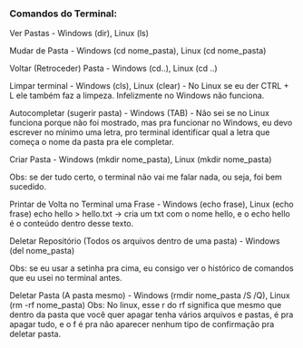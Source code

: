 ### Comandos do Terminal:

Ver Pastas - Windows (dir), Linux (ls)

Mudar de Pasta - Windows (cd nome_pasta), Linux (cd nome_pasta)

Voltar (Retroceder) Pasta - Windows (cd..), Linux (cd ..)

Limpar terminal - Windows (cls), Linux (clear) - No Linux se eu der CTRL + L ele também faz a limpeza. Infelizmente no Windows não funciona.

Autocompletar (sugerir pasta) - Windows (TAB) - Não sei se no Linux funciona porque não foi mostrado, mas pra funcionar no Windows, eu devo escrever no mínimo uma letra, pro terminal identificar qual a letra que começa o nome da pasta pra ele completar.

Criar Pasta - Windows (mkdir nome_pasta), Linux (mkdir nome_pasta)

Obs: se der tudo certo, o terminal não vai me falar nada, ou seja, foi bem sucedido.

Printar de Volta no Terminal uma Frase - Windows (echo frase), Linux (echo frase)
echo hello > hello.txt -> cria um txt com o nome hello, e o echo hello é o conteúdo dentro desse texto.

Deletar Repositório (Todos os arquivos dentro de uma pasta) - Windows (del nome_pasta)

Obs: se eu usar a setinha pra cima, eu consigo ver o histórico de comandos que eu usei no terminal antes.

Deletar Pasta (A pasta mesmo) - Windows (rmdir nome_pasta /S /Q), Linux (rm -rf nome_pasta)
Obs: No linux, esse r do rf significa que mesmo que dentro da pasta que você quer apagar tenha vários arquivos e pastas, é pra apagar tudo, e o f é pra não aparecer nenhum tipo de confirmação pra deletar pasta.